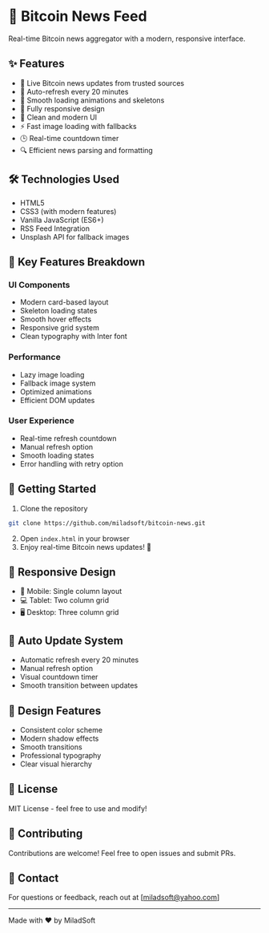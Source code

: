 # 🚀 Bitcoin News Feed

Real-time Bitcoin news aggregator with a modern, responsive interface.

## ✨ Features

- 📰 Live Bitcoin news updates from trusted sources
- 🔄 Auto-refresh every 20 minutes
- 💫 Smooth loading animations and skeletons
- 📱 Fully responsive design
- 🌙 Clean and modern UI
- ⚡ Fast image loading with fallbacks
- 🕒 Real-time countdown timer
- 🔍 Efficient news parsing and formatting

## 🛠️ Technologies Used

- HTML5
- CSS3 (with modern features)
- Vanilla JavaScript (ES6+)
- RSS Feed Integration
- Unsplash API for fallback images

## 🎯 Key Features Breakdown

### UI Components
- Modern card-based layout
- Skeleton loading states
- Smooth hover effects
- Responsive grid system
- Clean typography with Inter font

### Performance
- Lazy image loading
- Fallback image system
- Optimized animations
- Efficient DOM updates

### User Experience
- Real-time refresh countdown
- Manual refresh option
- Smooth loading states
- Error handling with retry option

## 🚀 Getting Started

1. Clone the repository
```bash
git clone https://github.com/miladsoft/bitcoin-news.git
```

2. Open `index.html` in your browser
3. Enjoy real-time Bitcoin news updates! 🎉

## 📱 Responsive Design

- 📱 Mobile: Single column layout
- 💻 Tablet: Two column grid
- 🖥️ Desktop: Three column grid

## 🔄 Auto Update System

- Automatic refresh every 20 minutes
- Manual refresh option
- Visual countdown timer
- Smooth transition between updates

## 🎨 Design Features

- Consistent color scheme
- Modern shadow effects
- Smooth transitions
- Professional typography
- Clear visual hierarchy

## 📝 License

MIT License - feel free to use and modify! 

## 🤝 Contributing

Contributions are welcome! Feel free to open issues and submit PRs.

## 📧 Contact

For questions or feedback, reach out at [miladsoft@yahoo.com]

---
Made with ❤️ by MiladSoft